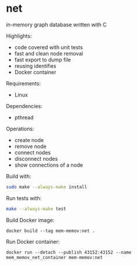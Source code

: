 # net
in-memory graph database written with C

Highlights:
* code covered with unit tests
* fast and clean node removal
* fast export to dump file
* reusing identifies
* Docker container

Requirements:
* Linux

Dependencies:
* pthread

Operations:
* create node
* remove node
* connect nodes
* disconnect nodes
* show connections of a node

Build with:
```bash
sudo make --always-make install
```
Run tests with:
```bash
make --always-make test
```

Build Docker image:
```
docker build --tag mem-memov:net .
```

Run Docker container:
```
docker run --detach --publish 43152:43152 --name mem_memov_net_container mem-memov:net
```